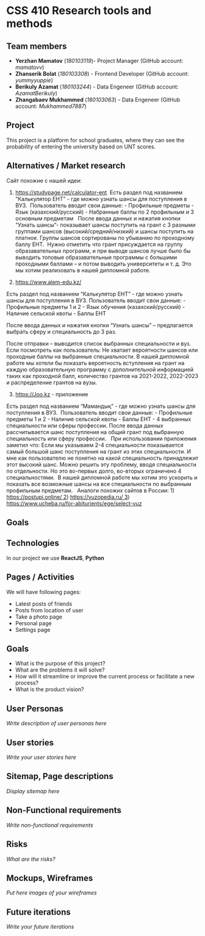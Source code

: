# CSS 410 Research tools and methods
## Team members
+ **Yerzhan Mamatov** (*180103119*)- Project Manager (GitHub account: *mamatovv*)
+ **Zhanserik Bolat** (*180103308*) - Frontend Developer (GitHub account: *yummyyuppie*)
+ **Berikuly Azamat** (*180103244*) - Data Engeneer (GitHub account: *AzamatBerikuly*)
+ **Zhangabaev Mukhammed** (*180103063*) - Data Engeneer (GitHub account: *Mukhammed7887*)

## Project
This project is a platform for school graduates, where they can see the probability of entering the university based on UNT scores. 

## Alternatives / Market research
Сайт похожие с нашей идеи:
1) https://studypage.net/calculator-ent
 Есть раздел под названием “Калькулятор ЕНТ” -  где можно узнать шансы для поступления в ВУЗ.  Пользователь вводит свои данные: - Профильные предметы - Язык (казахский/русский) - Набранные баллы по 2 профильным и 3 основным предметам   После ввода данных и нажатия кнопки “Узнать шансы”- показывает шансы поступить на грант с 3 разными группами шансов (высокий/средний/низкий) и шансы поступить на платное. Группы шансов сортированы по убыванию по проходному баллу ЕНТ.
 Нужно отметить что грант присуждается на группу образавательных программ, и при выводе шансов лучше было бы выводить топовые образавательные программы с большими проходными баллами – и потом выводить университеты и т. д. Это мы хотим реализовать в нашей дипломной работе. 

2) https://www.alem-edu.kz/

Есть раздел под названием “Калькулятор ЕНТ” -  где можно узнать шансы для поступления в ВУЗ.
Пользователь вводит свои данные: - Профильные предметы 1 и 2 - Язык обучения (казахский/русский) - Наличие сельской квоты - Баллы ЕНТ

После ввода данных и нажатия кнопки “Узнать шансы” – предлагается выбрать сферу и специальность до 3 раз. 



После отправки – выводится список выбранных специальности и вуз.   Если посмотреть как пользователь: Не хватает вероятности шансов или проходные баллы на выбранные специальности. В нашей дипломной работе мы хотели бы показать вероятность вступления на грант на каждую образовательную программу с дополнительной информацией таких как проходной балл, количество грантов на 2021-2022, 2022-2023 и распределение грантов на вузы.

3) https://Joo.kz - приложение

Есть раздел под названием “Мамандық” -  где можно узнать шансы для поступления в ВУЗ.  Пользователь вводит свои данные: - Профильные предметы 1 и 2 - Наличие сельской квоты - Баллы ЕНТ - 4 выбранных специальности или сферы профессии.
После ввода данных рассчитывается шанс поступления на общий грант под выбранную специальность или сферу профессии.   При использовании приложения заметил что: Если мы указываем 2-4 специальности показывается самый большой шанс поступления на грант из этих специальности. И мне как пользователю не понятно на какой специальность принадлежит этот высокий шанс. Можно решить эту проблему, вводя специальности по отдельности. Но это во-первых долго, во-вторых ограничено 4 специальностями.  В нашей дипломной работе мы хотим это ускорить и показать все возможные шансы на все специальности по выбранным профильным предметам.
  Аналоги похожих сайтов в России: 1) https://postupi.online/ 2) https://vuzopedia.ru/ 3) https://www.ucheba.ru/for-abiturients/ege/select-vuz
 


## Goals

## Technologies
In our project we use **ReactJS**, **Python**

## Pages / Activities 
We will have following pages:
- Latest posts of friends
- Posts from location of user
- Take a photo page
- Personal page
- Settings page

## Goals
* What is the purpose of this project?
* What are the problems it will solve?
* How will it streamline or improve the current process or facilitate a new process?
* What is the product vision?

## User Personas
*Write description of user personas here*  

## User stories

*Write your user stories here*

## Sitemap, Page descriptions

*Display sitemap here*

## Non-Functional requirements
*Write non-functional requirements*

## Risks
*What are the risks?*

## Mockups, Wireframes
*Put here images of your wireframes*

## Future iterations
*Write your future iterations*
